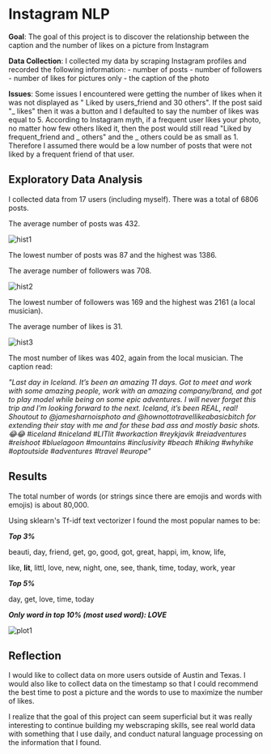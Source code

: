 # Instagram NLP

**Goal**: The goal of this project is to discover the relationship between the caption and the number of likes on a picture from Instagram

**Data Collection**: I collected my data by scraping Instagram profiles and recorded the following information:
          - number of posts
          - number of followers
          - number of likes for pictures only
          - the caption of the photo

**Issues**: Some issues I encountered were getting the number of likes when it was not displayed as 
" Liked by users_friend and 30 others". If the post said "_ likes" then it was a button and I defaulted to say the number of likes was equal to 5. According to Instagram myth, if a frequent user likes your photo, no matter how few others liked it, then the post would still read "Liked by frequent_friend and _ others" and the _ others could be as small as 1. Therefore I assumed there would be a low number of posts that were not liked by a frequent friend of that user. 


## Exploratory Data Analysis

I collected data from 17 users (including myself). There was a total of 6806 posts.

The average number of posts was 432. 

![hist1](https://github.com/K-Nesbitt/Instagram_likes_nlp/blob/master/images/number_of_posts.png)

The lowest number of posts was 87 and the highest was 1386.

The average number of followers was 708. 

![hist2](https://github.com/K-Nesbitt/Instagram_likes_nlp/blob/master/images/number_of_followers.png)

The lowest number of followers was 169 and the highest was 2161 (a local musician).

The average number of likes is 31.
                    
![hist3](https://github.com/K-Nesbitt/Instagram_likes_nlp/blob/master/images/number_of_likes.png)

The most number of likes was 402, again from the local musician. The caption read: 

*"Last day in Iceland. It’s been an amazing 11 days. Got to meet and work with some amazing people, work with an amazing company/brand, and got to play model while being on some epic adventures. I will never forget this trip and I’m looking forward to the next. Iceland, it’s been REAL, real! Shoutout to @jamesharnoisphoto and @hownottotravellikeabasicbitch for extending their stay with me and for these bad ass and mostly basic shots. 😂😂 
 #iceland #niceland #LITlit #workaction #reykjavik #reiadventures #reishoot #bluelagoon #mountains #inclusivity #beach #hiking #whyhike #optoutside #adventures #travel #europe"*
                    
## Results
The total number of words (or strings since there are emojis and words with emojis) is about 80,000.

Using sklearn's Tf-idf text vectorizer I found the most popular names to be:

**_Top 3%_**

beauti, day, friend, get, go, good, got, great, happi, im, know, life, 

like, **lit**, littl, love, new, night, one, see, thank, time, today, work, year

**_Top 5%_**

day, get, love, time, today


**_Only word in top 10% (most used word): LOVE_**

![plot1](https://github.com/K-Nesbitt/Instagram_likes_nlp/blob/master/images/frequency_words.png)


## Reflection
I would like to collect data on more users outside of Austin and Texas. I would also like to collect data on the timestamp so that I could recommend the best time to post a picture and the words to use to maximize the number of likes. 

I realize that the goal of this project can seem superficial but it was really interesting to continue building my webscraping skills, see real world data with something that I use daily, and conduct natural language processing on the information that I found. 
